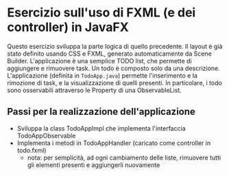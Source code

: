 # Esercizio sull'uso di FXML (e dei controller) in JavaFX

Questo esercizio sviluppa la parte logica di quello precedente.
Il layout è già stato definito usando CSS e FXML, generato automaticamente da Scene Builder.
L'applicazione è una semplice TODO list, che permette di aggiungere e rimuovere task.
Un todo è composto solo da una descrizione. 
L'applicazione (definita in `TodoApp.java`) permette l'inserimento e la rimozione di task, e la visualizzazione di quelli presenti.
In particolare, i todo sono osservabili attraverso le Property di una ObservableList.

## Passi per la realizzazione dell'applicazione
- Sviluppa la class TodoAppImpl che implementa l'interfaccia TodoAppObservable
- Implementa i metodi in TodoAppHandler (caricato come controller in todo.fxml)
    - nota: per semplicità, ad ogni cambiamento delle liste, rimuovere tutti gli elementi presenti e aggiungerli nuovamente

